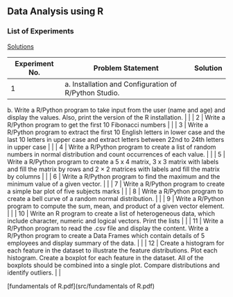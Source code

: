 
## Data Analysis using R

### List of Experiments

[Solutions](https://www.notion.so/Solutions-3631b3e2c8dc4712bc953a43728f2f2d)

| Experiment No. | Problem Statement | Solution |
| --- | --- | --- |
| 1 | a. Installation and Configuration of R/Python Studio.
b. Write a R/Python program to take input from the user (name and age) and display the
values. Also, print the version of the R installation. |  |
| 2 | Write a R/Python program to get the first 10 Fibonacci numbers |  |
| 3 | Write a R/Python program to extract the first 10 English letters in lower case and the last 10 letters
in upper case and extract letters between 22nd to 24th letters in upper case |  |
| 4 | Write a R/Python program to create a list of random numbers in normal distribution and
count occurrences of each value. |  |
| 5 | Write a R/Python program to create a 5 x 4 matrix, 3 x 3 matrix with labels and fill the
matrix by rows and 2 × 2 matrices with labels and fill the matrix by columns |  |
| 6 | Write a R/Python program to find the maximum and the minimum value of a given vector. |  |
| 7 | Write a R/Python program to create a simple bar plot of five subjects marks |  |
| 8 | Write a R/Python program to create a bell curve of a random normal distribution. |  |
| 9 | Write a R/Python program to compute the sum, mean, and product of a given vector element. |  |
| 10 | Write an R program to create a list of heterogeneous data, which include character, numeric
and logical vectors. Print the lists |  |
| 11 | Write a R/Python program to read the .csv file and display the content. Write a R/Python
program to create a Data Frames which contain details of 5 employees and display
summary of the data. |  |
| 12 | Create a histogram for each feature in the dataset to illustrate the feature distributions. Plot
each histogram.
Create a boxplot for each feature in the dataset. All of the boxplots should be combined into a
single plot. Compare distributions and identify outliers. |  |

[fundamentals of R.pdf](src/fundamentals of R.pdf)